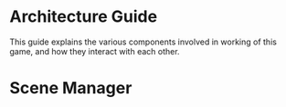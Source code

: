 # Architecture Guide

This guide explains the various components involved in working of this game, and how they interact with each other.

# Scene Manager

